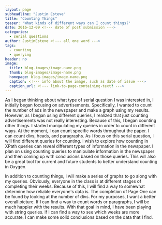 ```yaml
---
layout: page
subheadline: "Justin Esteve"
title: "Counting Things"
teaser: "What kinds of different ways can I count things?"
date: 2016-12-09 <!--- date of post submission --->
categories:
  - serial questions
author: JustinEsteve <!--- all one word --->
tags:
  - counting
  - querying
header: no
image: 
  title: blog-images/image-name.png
  thumb: blog-images/image-name.png
  homepage: blog-images/image-name.png
  caption: <!--- info about the image, such as date of issue --->
  caption_url: <!--- link-to-page-containing-text? --->
---
```

As I began thinking about what type of serial question I was interested in, I initially began focusing on advertisements. Specifically, I wanted to count the number of ads in the newspaper and make a graph using my results. However, as I began using different queries, I realized that just counting advertisements was not really interesting. Because of this, I began counting other things. I started manipulating my queries in order to count in different ways. At the moment, I can count specific words throughout the paper. I can count divs, heads, and paragraphs. As I focus on this serial question, I will find different queries for counting. I wish to explore how counting in XPath queries can reveal different types of information in the newspaper. I plan on using counting queries to manipulate information in the newspaper and then coming up with conclusions based on those queries. This will also be a great tool for current and future students to better understand counting in Oxygen.  

In addition to counting things, I will make a series of graphs to go along with my queries. Obviously, everyone in the class is at different stages of completing their weeks. Because of this, I will find a way to somewhat determine how reliable everyone's data is. The completion of Page One can be found by looking at the number of divs. For my purposes, I want a better overall picture. If I can find a way to count words or paragraphs, I will be much happier with the results. With that goal in mind, I have been playing with string queries. If I can find a way to see which weeks are more accurate, I can make some solid conclusions based on the data that I find.
